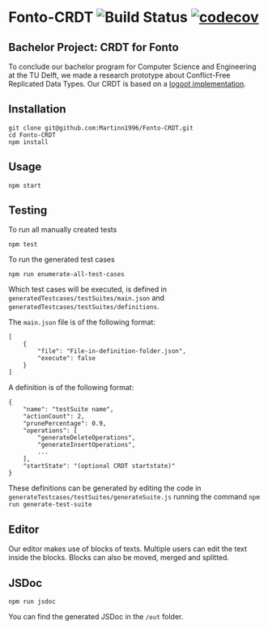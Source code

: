 # Fonto-CRDT ![Build Status](https://travis-ci.com/Martinn1996/Fonto-CRDT.svg?token=HdYYc8AMcFxsCXPsirCH&branch=master) [![codecov](https://codecov.io/gh/Martinn1996/Fonto-CRDT/branch/master/graph/badge.svg?token=GHPSZTGH9L)](https://codecov.io/gh/Martinn1996/Fonto-CRDT)

## Bachelor Project: CRDT for Fonto

To conclude our bachelor program for Computer Science and Engineering at the TU Delft, we made a research prototype about Conflict-Free Replicated Data Types. Our CRDT is based on a [logoot implementation](https://github.com/t-mullen/logoot-crdt).

## Installation

```
git clone git@github.com:Martinn1996/Fonto-CRDT.git
cd Fonto-CRDT
npm install
```

## Usage
```
npm start
```

## Testing
To run all manually created tests
```
npm test
```

To run the generated test cases

```
npm run enumerate-all-test-cases

```
Which test cases will be executed, is defined in `generatedTestcases/testSuites/main.json` and `generatedTestcases/testSuites/definitions`.

The `main.json` file is of the following format:

```
[
    {
        "file": "File-in-definition-folder.json",
        "execute": false
    }
]
```

A definition is of the following format:

```
{
    "name": "testSuite name",
    "actionCount": 2,
    "prunePercentage": 0.9,
    "operations": [
        "generateDeleteOperations",
        "generateInsertOperations",
        ...
    ],
    "startState": "(optional CRDT startstate)"
}
```

These definitions can be generated by editing the code in `generateTestcases/testSuites/generateSuite.js` running the command `npm run generate-test-suite`
## Editor
Our editor makes use of blocks of texts. Multiple users can edit the text inside the blocks. Blocks can also be moved, merged and splitted.

## JSDoc
```
npm run jsdoc
```
You can find the generated JSDoc in the `/out` folder.